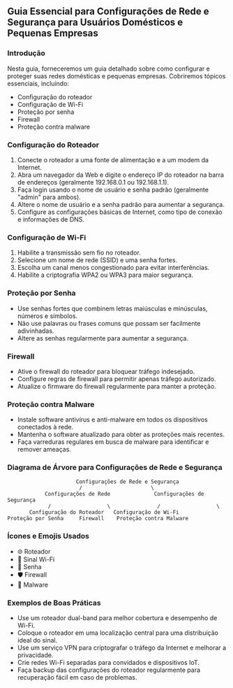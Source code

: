 ## Guia Essencial para Configurações de Rede e Segurança para Usuários Domésticos e Pequenas Empresas

### Introdução

Nesta guia, forneceremos um guia detalhado sobre como configurar e proteger suas redes domésticas e pequenas empresas. Cobriremos tópicos essenciais, incluindo:

- Configuração do roteador
- Configuração de Wi-Fi
- Proteção por senha
- Firewall
- Proteção contra malware

### Configuração do Roteador

1. Conecte o roteador a uma fonte de alimentação e a um modem da Internet.
2. Abra um navegador da Web e digite o endereço IP do roteador na barra de endereços (geralmente 192.168.0.1 ou 192.168.1.1).
3. Faça login usando o nome de usuário e senha padrão (geralmente "admin" para ambos).
4. Altere o nome de usuário e a senha padrão para aumentar a segurança.
5. Configure as configurações básicas de Internet, como tipo de conexão e informações de DNS.

### Configuração de Wi-Fi

1. Habilite a transmissão sem fio no roteador.
2. Selecione um nome de rede (SSID) e uma senha fortes.
3. Escolha um canal menos congestionado para evitar interferências.
4. Habilite a criptografia WPA2 ou WPA3 para maior segurança.

### Proteção por Senha

- Use senhas fortes que combinem letras maiúsculas e minúsculas, números e símbolos.
- Não use palavras ou frases comuns que possam ser facilmente adivinhadas.
- Altere as senhas regularmente para aumentar a segurança.

### Firewall

- Ative o firewall do roteador para bloquear tráfego indesejado.
- Configure regras de firewall para permitir apenas tráfego autorizado.
- Atualize o firmware do firewall regularmente para manter a proteção.

### Proteção contra Malware

- Instale software antivírus e anti-malware em todos os dispositivos conectados à rede.
- Mantenha o software atualizado para obter as proteções mais recentes.
- Faça varreduras regulares em busca de malware para identificar e remover ameaças.

### Diagrama de Árvore para Configurações de Rede e Segurança

```
                      Configurações de Rede e Segurança
                       /                      \
            Configurações de Rede              Configurações de Segurança
             /                  \               /                  \
       Configuração do Roteador   Configuração de Wi-Fi          Proteção por Senha     Firewall    Proteção contra Malware
```

### Ícones e Emojis Usados

- 🌐 Roteador
- 📶 Sinal Wi-Fi
- 🔑 Senha
- 🛡️ Firewall
- 🚫 Malware

### Exemplos de Boas Práticas

- Use um roteador dual-band para melhor cobertura e desempenho de Wi-Fi.
- Coloque o roteador em uma localização central para uma distribuição ideal do sinal.
- Use um serviço VPN para criptografar o tráfego da Internet e melhorar a privacidade.
- Crie redes Wi-Fi separadas para convidados e dispositivos IoT.
- Faça backup das configurações do roteador regularmente para recuperação fácil em caso de problemas.
